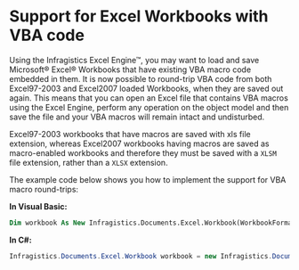 ﻿<!--
|metadata|
{
    "fileName": "excelengine-support-for-excel-workbooks-with-vba-code",
    "controlName": "Infragistics Excel Library",
    "tags": ["FAQ","How Do I"]
}
|metadata|
-->

# Support for Excel Workbooks with VBA code

Using the Infragistics Excel Engine™, you may want to load and save Microsoft® Excel® Workbooks that have existing VBA macro code embedded in them. It is now possible to round-trip VBA code from both Excel97-2003 and Excel2007 loaded Workbooks, when they are saved out again. This means that you can open an Excel file that contains VBA macros using the Excel Engine, perform any operation on the object model and then save the file and your VBA macros will remain intact and undisturbed.

Excel97-2003 workbooks that have macros are saved with xls file extension, whereas Excel2007 workbooks having macros are saved as macro-enabled workbooks and therefore they must be saved with a `XLSM` file extension, rather than a `XLSX` extension.

The example code below shows you how to implement the support for VBA macro round-trips:

**In Visual Basic:**


```vb
Dim workbook As New Infragistics.Documents.Excel.Workbook(WorkbookFormat.Excel2007MacroEnabled)
```



**In C#:**


```csharp
Infragistics.Documents.Excel.Workbook workbook = new Infragistics.Documents.Excel.Workbook (WorkbookFormat.Excel2007MacroEnabled);
```
